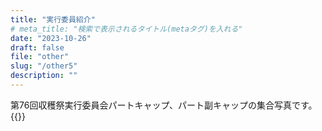 ```yaml
---
title: "実行委員紹介"
# meta_title: "検索で表示されるタイトル(metaタグ)を入れる"
date: "2023-10-26"
draft: false
file: "other"
slug: "/other5"
description: ""
---
```

第76回収穫祭実行委員会パートキャップ、パート副キャップの集合写真です。
{{<inimg img="mem.JPG">}}
